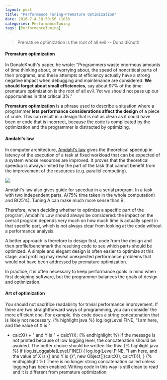 ```yaml
--- 
layout: post
title: "Performance Tuning-Premature Optimization" 
date: 2016-7-4 18:50:56 +1030 
categories: PerformanceTuning 
tags: [PerformanceTuning] 
---	
```


> Premature optimization is the root of all evil -- DonaldKnuth
<!--summary break-->

#### Premature optimization
In DonaldKnuth's paper, he wrote: "Programmers waste enormous amounts of time thinking about, or worrying about, the speed of noncritical parts of their programs, and these attempts at efficiency actually have a strong negative impact when debugging and maintenance are considered. **We should forget about small efficiencies**, say about 97% of the time: premature optimization is the root of all evil. Yet we should not pass up our opportunities in that critical 3%."

**Premature optimization** is a phrase used to describe a situation where a programmer **lets performance considerations affect the design** of a piece of code. This can result in a design that is not as clean as it could have been or code that is incorrect, because the code is complicated by the optimization and the programmer is distracted by optimizing.

#### Amdahl's law
In computer architecture, [Amdahl's law](https://en.wikipedia.org/wiki/Amdahl%27s_law) gives the theoretical speedup in latency of the execution of a task at fixed workload that can be expected of a system whose resources are improved. It proves that the theoretical speedup is always limited by the part of the task that cannot benefit from the improvement of the resources (e.g. parallel computing).

<img src="//upload.wikimedia.org/wikipedia/commons/thumb/4/40/Optimizing-different-parts.svg/400px-Optimizing-different-parts.svg.png">

Amdahl's law also gives guide for speedup in a serial program. In a task with two independent parts. A(75% time taken in the whole computation) and B(25%). Tuning A can make much more sense than B.

Therefore, when deciding whether to optimize a specific part of the program, Amdahl's Law should always be considered: the impact on the overall program depends very much on how much time is actually spent in that specific part, which is not always clear from looking at the code without a performance analysis.

A better approach is therefore to design first, code from the design and then profile/benchmark the resulting code to see which parts should be optimized. A simple and elegant design is often easier to optimize at this stage, and profiling may reveal unexpected performance problems that would not have been addressed by premature optimization.

In practice, it is often necessary to keep performance goals in mind when first designing software, but the programmer balances the goals of design and optimization.

#### Art of optimization
You should not sacrifice readability for trivial performance improvement. If there are two straightforward ways of programming, you can consider the more efficient one. For example, this code does a string concatenation that is likely not necessary. 
{% highlight java %}
log.log(Level.FINE, "I am here, and the value of X is "
+ calcX() + " and Y is " + calcY());
{% endhighlight %}
If the message is not printed because of low logging level, the concatenation should be avoided. The better choice should be written like this:
{% highlight java %}
if (log.isLoggable(Level.FINE)) {
    log.log(Level.FINE,
        "I am here, and the value of X is {} and Y is {}",
        new Object[]{calcX(), calcY()});
}
{% endhighlight %}
There is no longer string concatenation called unless logging has been enabled. Writing code in this way is still clean to read and it is different from premature optimization. 
